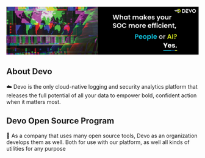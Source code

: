 ![Devo Image](https://github.com/DevoInc/.github/blob/master/profile/devo_header.jpg)

About Devo
------
:cloud: Devo is the only cloud-native logging and security 
analytics platform that releases the full potential 
of all your data to empower bold, confident action when 
it matters most.

Devo Open Source Program
------
:speech_balloon: As a company that uses many open source 
tools, Devo as an organization develops them as well. 
Both for use with our platform, as well all kinds 
of utilities for any purpose

